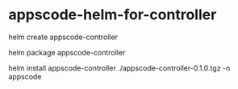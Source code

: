 # appscode-helm-for-controller



helm create appscode-controller

helm package appscode-controller

helm install appscode-controller ./appscode-controller-0.1.0.tgz -n appscode